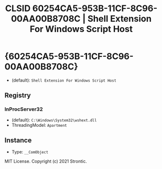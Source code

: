 ﻿---
title: "CLSID 60254CA5-953B-11CF-8C96-00AA00B8708C | Shell Extension For Windows Script Host"
excerpt: What is COM-Object CLSID 60254CA5-953B-11CF-8C96-00AA00B8708C?
---

# {60254CA5-953B-11CF-8C96-00AA00B8708C}

* (default): `Shell Extension For Windows Script Host`

## Registry


### InProcServer32

* (default): `C:\Windows\System32\wshext.dll`
* ThreadingModel: `Apartment`

## Instance

* Type: `__ComObject`

MIT License. Copyright (c) 2021 Strontic.


